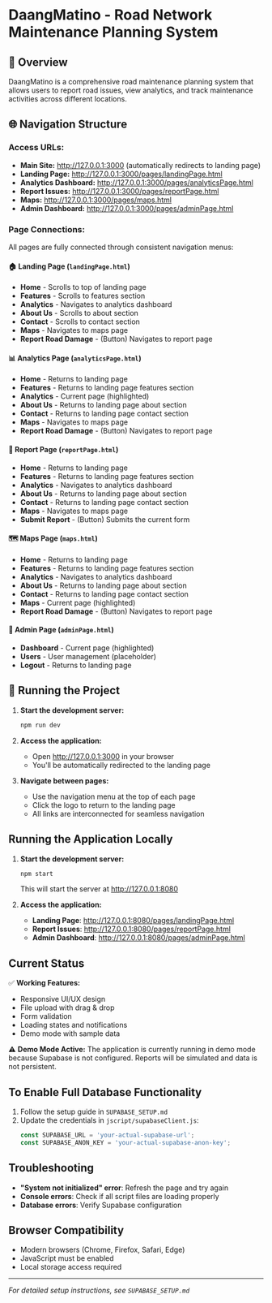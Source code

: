 # DaangMatino - Road Network Maintenance Planning System

## 🚗 Overview
DaangMatino is a comprehensive road maintenance planning system that allows users to report road issues, view analytics, and track maintenance activities across different locations.

## 🌐 Navigation Structure

### Access URLs:
- **Main Site:** http://127.0.0.1:3000 (automatically redirects to landing page)
- **Landing Page:** http://127.0.0.1:3000/pages/landingPage.html
- **Analytics Dashboard:** http://127.0.0.1:3000/pages/analyticsPage.html
- **Report Issues:** http://127.0.0.1:3000/pages/reportPage.html
- **Maps:** http://127.0.0.1:3000/pages/maps.html
- **Admin Dashboard:** http://127.0.0.1:3000/pages/adminPage.html

### Page Connections:
All pages are fully connected through consistent navigation menus:

#### 🏠 **Landing Page** (`landingPage.html`)
- **Home** - Scrolls to top of landing page
- **Features** - Scrolls to features section
- **Analytics** - Navigates to analytics dashboard
- **About Us** - Scrolls to about section
- **Contact** - Scrolls to contact section
- **Maps** - Navigates to maps page
- **Report Road Damage** - (Button) Navigates to report page

#### 📊 **Analytics Page** (`analyticsPage.html`)
- **Home** - Returns to landing page
- **Features** - Returns to landing page features section
- **Analytics** - Current page (highlighted)
- **About Us** - Returns to landing page about section
- **Contact** - Returns to landing page contact section
- **Maps** - Navigates to maps page
- **Report Road Damage** - (Button) Navigates to report page

#### 📝 **Report Page** (`reportPage.html`)
- **Home** - Returns to landing page
- **Features** - Returns to landing page features section
- **Analytics** - Navigates to analytics dashboard
- **About Us** - Returns to landing page about section
- **Contact** - Returns to landing page contact section
- **Maps** - Navigates to maps page
- **Submit Report** - (Button) Submits the current form

#### 🗺️ **Maps Page** (`maps.html`)
- **Home** - Returns to landing page
- **Features** - Returns to landing page features section
- **Analytics** - Navigates to analytics dashboard
- **About Us** - Returns to landing page about section
- **Contact** - Returns to landing page contact section
- **Maps** - Current page (highlighted)
- **Report Road Damage** - (Button) Navigates to report page

#### 👤 **Admin Page** (`adminPage.html`)
- **Dashboard** - Current page (highlighted)
- **Users** - User management (placeholder)
- **Logout** - Returns to landing page

## 🚀 Running the Project

1. **Start the development server:**
   ```bash
   npm run dev
   ```

2. **Access the application:**
   - Open http://127.0.0.1:3000 in your browser
   - You'll be automatically redirected to the landing page

3. **Navigate between pages:**
   - Use the navigation menu at the top of each page
   - Click the logo to return to the landing page
   - All links are interconnected for seamless navigation

## Running the Application Locally

1. **Start the development server:**
   ```bash
   npm start
   ```
   This will start the server at http://127.0.0.1:8080

2. **Access the application:**
   - **Landing Page**: http://127.0.0.1:8080/pages/landingPage.html
   - **Report Issues**: http://127.0.0.1:8080/pages/reportPage.html  
   - **Admin Dashboard**: http://127.0.0.1:8080/pages/adminPage.html

## Current Status

✅ **Working Features:**
- Responsive UI/UX design
- File upload with drag & drop
- Form validation
- Loading states and notifications
- Demo mode with sample data

⚠️ **Demo Mode Active:**
The application is currently running in demo mode because Supabase is not configured. Reports will be simulated and data is not persistent.

## To Enable Full Database Functionality

1. Follow the setup guide in `SUPABASE_SETUP.md`
2. Update the credentials in `jscript/supabaseClient.js`:
   ```javascript
   const SUPABASE_URL = 'your-actual-supabase-url';
   const SUPABASE_ANON_KEY = 'your-actual-supabase-anon-key';
   ```

## Troubleshooting

- **"System not initialized" error**: Refresh the page and try again
- **Console errors**: Check if all script files are loading properly
- **Database errors**: Verify Supabase configuration

## Browser Compatibility

- Modern browsers (Chrome, Firefox, Safari, Edge)
- JavaScript must be enabled
- Local storage access required

---

*For detailed setup instructions, see `SUPABASE_SETUP.md`*
